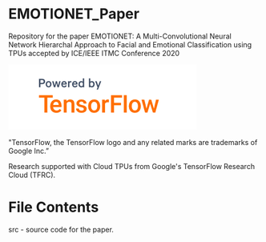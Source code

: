 # EMOTIONET_Paper
Repository for the paper EMOTIONET: A Multi-Convolutional Neural Network Hierarchal Approach to Facial and Emotional Classification using TPUs accepted by ICE/IEEE ITMC Conference 2020

![tensorflowlogo](logofortf.PNG)

"TensorFlow, the TensorFlow logo and any related marks are trademarks of Google Inc.”

Research supported with Cloud TPUs from Google's TensorFlow Research Cloud (TFRC).

# File Contents

src - source code for the paper. 


